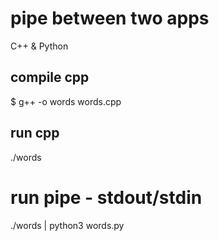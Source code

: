 # pipe between two apps
C++ & Python

## compile cpp
$ g++ -o words words.cpp

## run cpp
./words

# run pipe - stdout/stdin
./words | python3 words.py
